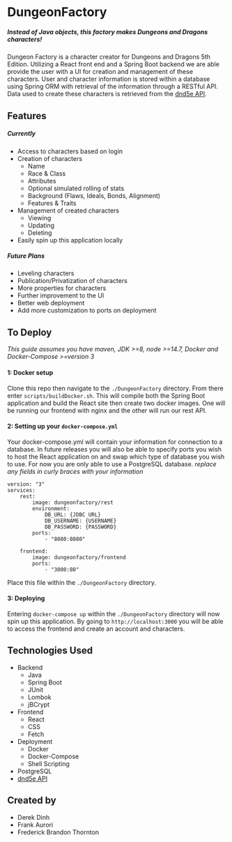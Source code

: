 # DungeonFactory
##### Instead of Java objects, this factory makes Dungeons and Dragons characters!
Dungeon Factory is a character creator for Dungeons and Dragons 5th Edition. Utilizing a React front end and a Spring Boot backend we are able provide the user with a UI for creation and management of these characters. User and character information is stored within a database using Spring ORM with retrieval of the information through a RESTful API. Data used to create these characters is retrieved from the [dnd5e API](http://www.dnd5eapi.co/).

## Features
##### Currently
- Access to characters based on login
- Creation of characters
    - Name
    - Race & Class
    - Attributes
    - Optional simulated rolling of stats
    - Background (Flaws, Ideals, Bonds, Alignment)
    - Features & Traits
- Management of created characters
    - Viewing
    - Updating
    - Deleting
- Easily spin up this application locally

##### Future Plans
- Leveling characters
- Publication/Privatization of characters
- More properties for characters
- Further improvement to the UI
- Better web deployment
- Add more customization to ports on deployment

## To Deploy
*This guide assumes you have maven, JDK >=8, node >=14.7, Docker and Docker-Compose >=version 3*
#### 1: Docker setup
Clone this repo then navigate to the `./DungeonFactory` directory. From there enter `scripts/buildDocker.sh`. This will compile both the Spring Boot application and build the React site then create two docker images. One will be running our frontend with nginx and the other will run our rest API.
#### 2: Setting up your `docker-compose.yml`
Your docker-compose.yml will contain your information for connection to a database. In future releases you will also be able to specify ports you wish to host the React application on and swap which type of database you wish to use. For now you are only able to use a PostgreSQL database.
*replace any fields in curly braces with your information*
```
version: "3"
services:
    rest:
        image: dungeonfactory/rest
        environment: 
            DB_URL: {JDBC URL}
            DB_USERNAME: {USERNAME}
            DB_PASSWORD: {PASSWORD}
        ports:
            - "8080:8080"

    frontend:
        image: dungeonfactory/frontend
        ports: 
            - "3000:80"
```
Place this file within the `./DungeonFactory` directory.
#### 3: Deploying
Entering `docker-compose up` within the `./DungeonFactory` directory will now spin up this application. By going to `http://localhost:3000` you will be able to access the frontend and create an account and characters. 

## Technologies Used
- Backend
    - Java
    - Spring Boot
    - JUnit
    - Lombok
    - jBCrypt
- Frontend
    - React
    - CSS
    - Fetch
- Deployment
    - Docker
    - Docker-Compose
    - Shell Scripting
- PostgreSQL
- [dnd5e API](http://www.dnd5eapi.co/)

## Created by
- Derek Dinh
- Frank Aurori
- Frederick Brandon Thornton